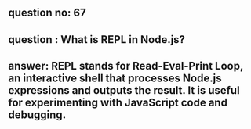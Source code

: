 
      
## question no: 67

## question : What is REPL in Node.js?

## answer: REPL stands for Read-Eval-Print Loop, an interactive shell that processes Node.js expressions and outputs the result. It is useful for experimenting with JavaScript code and debugging.
      